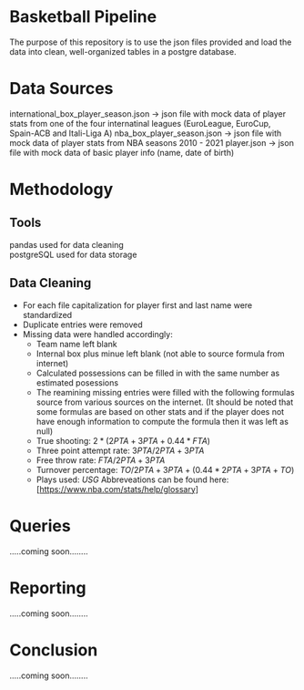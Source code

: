 # Basketball Pipeline
The purpose of this repository is to use the json files provided and load the data into clean, well-organized tables in a postgre database.

# Data Sources
international_box_player_season.json -> json file with mock data of player stats from one of the four internatinal leagues (EuroLeague, EuroCup, Spain-ACB and Itali-Liga A)
nba_box_player_season.json -> json file with mock data of player stats from NBA seasons 2010 - 2021
player.json -> json file with mock data of basic player info (name, date of birth)

# Methodology
## Tools
pandas used for data cleaning <br>  postgreSQL used for data storage
## Data Cleaning
* For each file capitalization for player first and last name were standardized
* Duplicate entries were removed
* Missing data were handled accordingly:
  * Team name left blank
  * Internal box plus minue left blank (not able to source formula from internet)
  * Calculated possessions can be filled in with the same number as estimated posessions
  * The reamining missing entries were filled with the following formulas source from various sources on the internet. (It should be noted that some formulas are based on other stats and if the player does not have enough information to compute the formula then it was left as null)
  * True shooting: $2 * (2PTA + 3PTA + 0.44 * FTA)$
  * Three point attempt rate: $3PTA / 2PTA+ 3PTA$
  * Free throw rate: $FTA / 2PTA+ 3PTA$
  * Turnover percentage: $TO / 2PTA + 3PTA + (0.44 * 2PTA+ 3PTA+ TO)$
  * Plays used: $USG% / 100 * 2PTA+ 3PTA + 0.5 * FTA + TO$
 Abbreveations can be found here:[https://www.nba.com/stats/help/glossary]

# Queries
.....coming soon........
# Reporting
.....coming soon........
# Conclusion
.....coming soon........

